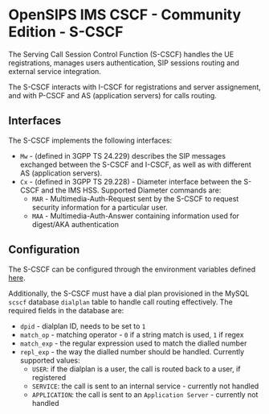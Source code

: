 # OpenSIPS IMS CSCF - Community Edition - S-CSCF

The Serving Call Session Control Function (S-CSCF) handles the UE registrations,
manages users authentication, SIP sessions routing and external service integration.

The S-CSCF interacts with I-CSCF for registrations and server assignement, and with
P-CSCF and AS (application servers) for calls routing.

## Interfaces

The S-CSCF implements the following interfaces:

 * `Mw` - (defined in  3GPP TS 24.229) describes the SIP messages exchanged
between the S-CSCF and I-CSCF, as well as with different AS (application servers).
 * `Cx` - (defined in 3GPP TS 29.228) - Diameter interface between the S-CSCF
and the IMS HSS. Supported Diameter commands are:
   * `MAR` - Multimedia-Auth-Request sent by the S-CSCF to request security information
for a particular user.
   * `MAA` - Multimedia-Auth-Answer containing information used for digest/AKA authentication

## Configuration

The S-CSCF can be configured through the environment variables defined
[here](config.md#environment-variables).

Additionally, the S-CSCF must have a dial plan provisioned in the MySQL `scscf`
database `dialplan` table to handle call routing effectively. The required
fields in the database are:

 * `dpid` - dialplan ID, needs to be set to `1`
 * `match_op` - matching operator - `0` if a string match is used, `1` if regex
 * `match_exp` - the regular expression used to match the dialled number
 * `repl_exp` - the way the dialled number should be handled. Currently supported values:
   * `USER`: if the dialplan is a user, the call is routed back to a user, if registered
   * `SERVICE`: the call is sent to an internal service - currently not handled
   * `APPLICATION`: the call is sent to an `Application Server` - currently not handled

